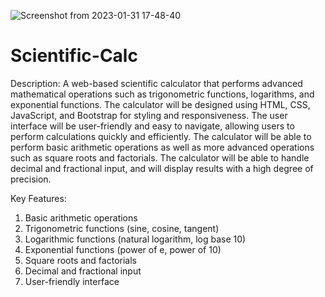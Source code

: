 ![Screenshot from 2023-01-31 17-48-40](https://user-images.githubusercontent.com/122260605/215758105-b397e1e0-1f44-4670-95e9-bdde127e20ae.png)
# Scientific-Calc
Description: A web-based scientific calculator that performs advanced mathematical operations such as trigonometric functions, logarithms, and exponential functions. The calculator will be designed using HTML, CSS, JavaScript, and Bootstrap for styling and responsiveness. The user interface will be user-friendly and easy to navigate, allowing users to perform calculations quickly and efficiently. The calculator will be able to perform basic arithmetic operations as well as more advanced operations such as square roots and factorials. The calculator will be able to handle decimal and fractional input, and will display results with a high degree of precision.


Key Features:

1. Basic arithmetic operations
2. Trigonometric functions (sine, cosine, tangent)
3. Logarithmic functions (natural logarithm, log base 10)
4. Exponential functions (power of e, power of 10)
5. Square roots and factorials
6. Decimal and fractional input
7. User-friendly interface
